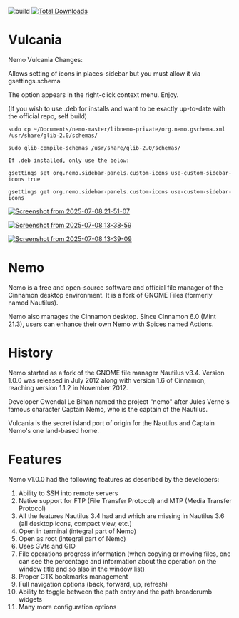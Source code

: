 ![build](https://github.com/linuxmint/nemo/actions/workflows/build.yml/badge.svg) [![Total Downloads](https://img.shields.io/github/downloads/Partakithware/nemo-vulcania/total.svg)](https://github.com/Partakithware/nemo-vulcania/releases)

Vulcania 
====

Nemo Vulcania Changes: 

Allows setting of icons in places-sidebar but you must allow it via gsettings.schema

The option appears in the right-click context menu. Enjoy.

(If you wish to use .deb for installs and want to be exactly up-to-date with the official repo, self build)
```
sudo cp ~/Documents/nemo-master/libnemo-private/org.nemo.gschema.xml /usr/share/glib-2.0/schemas/

sudo glib-compile-schemas /usr/share/glib-2.0/schemas/

If .deb installed, only use the below:

gsettings set org.nemo.sidebar-panels.custom-icons use-custom-sidebar-icons true

gsettings get org.nemo.sidebar-panels.custom-icons use-custom-sidebar-icons
```
[![Screenshot from 2025-07-08 21-51-07](https://i.ibb.co/Lzf0kKwB/Screenshot-from-2025-07-08-21-51-07.png)](https://ibb.co/1fx0vcVB)

[![Screenshot from 2025-07-08 13-38-59](https://i.ibb.co/RG7HCLWj/Screenshot-from-2025-07-08-13-38-59.png)](https://ibb.co/CpW0nxFP)

[![Screenshot from 2025-07-08 13-39-09](https://i.ibb.co/2Y7M0M4Z/Screenshot-from-2025-07-08-13-39-09.png)](https://ibb.co/zHh2W2v6)

Nemo
====
Nemo is a free and open-source software and official file manager of the Cinnamon desktop environment. 
It is a fork of GNOME Files (formerly named Nautilus).

Nemo also manages the Cinnamon desktop.
Since Cinnamon 6.0 (Mint 21.3), users can enhance their own Nemo with Spices named Actions.


History
====
Nemo started as a fork of the GNOME file manager Nautilus v3.4. Version 1.0.0 was released in July 2012 along with version 1.6 of Cinnamon,
reaching version 1.1.2 in November 2012.

Developer Gwendal Le Bihan named the project "nemo" after Jules Verne's famous character Captain Nemo, who is the captain of the Nautilus.

Vulcania is the secret island port of origin for the Nautilus and Captain Nemo's one land-based home. 

Features
====
Nemo v1.0.0 had the following features as described by the developers:
1. Ability to SSH into remote servers
2. Native support for FTP (File Transfer Protocol) and MTP (Media Transfer Protocol)
3. All the features Nautilus 3.4 had and which are missing in Nautilus 3.6 (all desktop icons, compact view, etc.)
4. Open in terminal (integral part of Nemo)
5. Open as root (integral part of Nemo)
6. Uses GVfs and GIO
7. File operations progress information (when copying or moving files, one can see the percentage and information about the operation on the window title and so also in the window list)
8. Proper GTK bookmarks management
9. Full navigation options (back, forward, up, refresh)
10. Ability to toggle between the path entry and the path breadcrumb widgets
11. Many more configuration options
